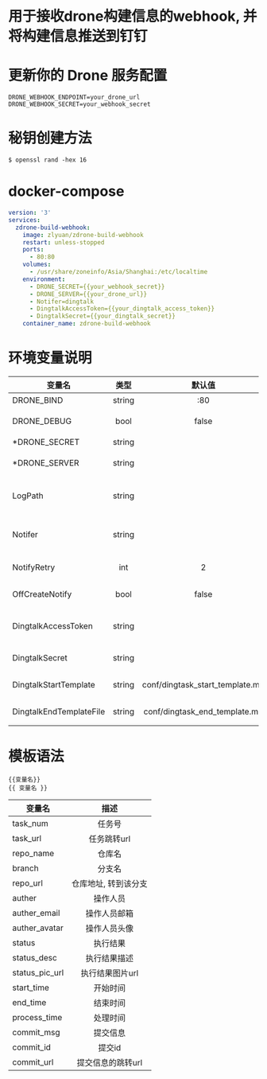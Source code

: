 # 用于接收drone构建信息的webhook, 并将构建信息推送到钉钉

# 更新你的 Drone 服务配置

```text
DRONE_WEBHOOK_ENDPOINT=your_drone_url
DRONE_WEBHOOK_SECRET=your_webhook_secret
```

# 秘钥创建方法

```console
$ openssl rand -hex 16
```

# docker-compose
```yaml
version: '3'
services:
  zdrone-build-webhook:
    image: zlyuan/zdrone-build-webhook
    restart: unless-stopped
    ports:
      - 80:80
    volumes:
      - /usr/share/zoneinfo/Asia/Shanghai:/etc/localtime
    environment:
      - DRONE_SECRET={{your_webhook_secret}}
      - DRONE_SERVER={{your_drone_url}}
      - Notifer=dingtalk
      - DingtalkAccessToken={{your_dingtalk_access_token}}
      - DingtalkSecret={{your_dingtalk_secret}}
    container_name: zdrone-build-webhook
```

# 环境变量说明

变量名|类型|默认值|说明|示例
--|:-:|:-:|:-:|:-:
DRONE_BIND|string|:80|服务监听地址|:80
DRONE_DEBUG|bool|false|调试模式,会输出额外信息|false
*DRONE_SECRET|string||webhook秘钥|
*DRONE_SERVER|string||drone服务地址|
LogPath|string||日志文件输出目录,不需要预先创建|/var/log/zdrone-build-webhook
Notifer|string||通告者,多个通告者用半角逗号隔开|dingtalk
NotifyRetry|int|2|通告失败重试次数|2
OffCreateNotify|bool|false|关闭创建动作的通告|false
DingtalkAccessToken|string||dingtalk通告者的access_token|
DingtalkSecret|string||dingtalk通告者的secret|
DingtalkStartTemplate|string|conf/dingtask_start_template.md|钉钉消息任务开始模板文件|
DingtalkEndTemplateFile|string|conf/dingtask_end_template.md|钉钉消息任务结束模板文件|

# 模板语法

```
{{变量名}}
{{ 变量名 }}
```

变量名 | 描述
---|:-:
task_num      |  任务号
task_url      |  任务跳转url
repo_name     |  仓库名
branch        |  分支名
repo_url      |  仓库地址, 转到该分支
auther        |  操作人员
auther_email  |  操作人员邮箱
auther_avatar |  操作人员头像
status        |  执行结果
status_desc   |  执行结果描述
status_pic_url|  执行结果图片url
start_time    |  开始时间
end_time      |  结束时间
process_time  |  处理时间
commit_msg    |  提交信息
commit_id     |  提交id
commit_url    |  提交信息的跳转url
